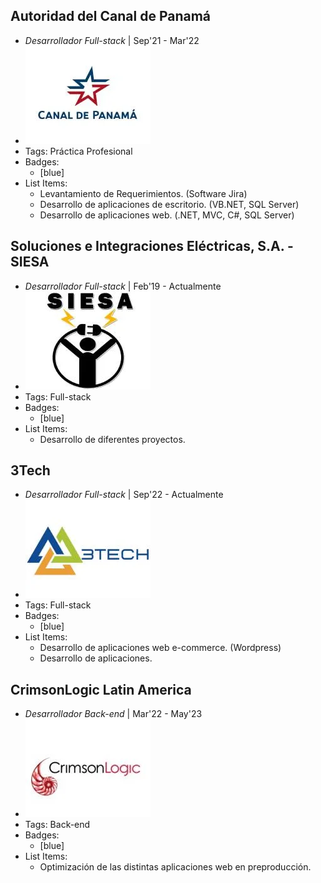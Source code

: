 ## Autoridad del Canal de Panamá
- *Desarrollador Full-stack* | Sep'21 - Mar'22
- ![logo512](../assets/logoCanal.webp)
- Tags: Práctica Profesional
- Badges:
  - [blue]
- List Items:
  - Levantamiento de Requerimientos. (Software Jira)
  - Desarrollo de aplicaciones de escritorio. (VB.NET, SQL Server)
  - Desarrollo de aplicaciones web. (.NET, MVC, C#, SQL Server)

## Soluciones e Integraciones Eléctricas, S.A. - SIESA
- *Desarrollador Full-stack* | Feb'19 - Actualmente
- ![logo512](../assets/logoSiesa.webp)
- Tags: Full-stack
- Badges:
  - [blue]
- List Items:
  - Desarrollo de diferentes proyectos.

## 3Tech
- *Desarrollador Full-stack* | Sep'22 - Actualmente
- ![logo512](../assets/logo3tech.webp)
- Tags: Full-stack
- Badges:
  - [blue]
- List Items:
  - Desarrollo de aplicaciones web e-commerce. (Wordpress)
  - Desarrollo de aplicaciones.

## CrimsonLogic Latin America
- *Desarrollador Back-end* | Mar'22 - May'23
- ![logo512](../assets/logo.webp)
- Tags: Back-end
- Badges:
  - [blue]
- List Items:
  - Optimización de las distintas aplicaciones web en preproducción.
